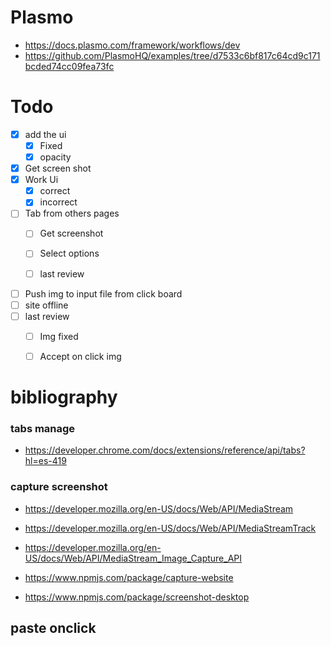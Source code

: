 


# Plasmo
- https://docs.plasmo.com/framework/workflows/dev
- https://github.com/PlasmoHQ/examples/tree/d7533c6bf817c64cd9c171bcded74cc09fea73fc


# Todo

- [x] add the ui
  - [x] Fixed
  - [x] opacity
- [x] Get screen shot
- [x] Work Ui
  - [x] correct
  - [x] incorrect

- [ ] Tab from others pages
  - [ ] Get screenshot
  - [ ] Select options
  - [ ] last review


- [ ] Push img to input file from click board
- [ ] site offline
- [ ] last review
  - [ ] Img fixed
  - [ ] Accept on click img






# bibliography

 
### tabs manage
- https://developer.chrome.com/docs/extensions/reference/api/tabs?hl=es-419

### capture screenshot 

- https://developer.mozilla.org/en-US/docs/Web/API/MediaStream
- https://developer.mozilla.org/en-US/docs/Web/API/MediaStreamTrack
- https://developer.mozilla.org/en-US/docs/Web/API/MediaStream_Image_Capture_API
  
- https://www.npmjs.com/package/capture-website
- https://www.npmjs.com/package/screenshot-desktop


## paste onclick
